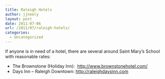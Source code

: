 ```yaml
---
title: Raleigh Hotels
author: jjneely
layout: post
date: 2011-07-06
url: /2011/07/raleigh-hotels/
categories:
  - Uncategorized
---
```

If anyone is in need of a hotel, there are several around Saint Mary&#8217;s School with reasonable rates:

  * The Brownstone (Holiday Inn):  <a href="http://www.brownstonehotel.com/" target="_blank">http://www.brownstonehotel.com/</a>
  * Days Inn &#8211; Raleigh Downtown: <a href="http://raleighdaysinn.com/" target="_blank">http://raleighdaysinn.com</a>
